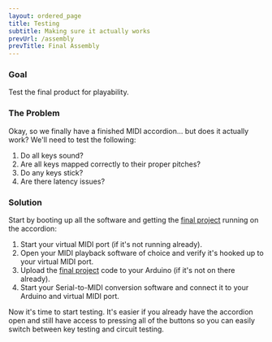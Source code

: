 ```yaml
---
layout: ordered_page
title: Testing
subtitle: Making sure it actually works
prevUrl: /assembly
prevTitle: Final Assembly
---
```


[//]: # (This will be the tutorial for testing the final product.  I'll go over what we're testing and highlight some of the issues I ran into.)

### Goal

Test the final product for playability.

### The Problem

Okay, so we finally have a finished MIDI accordion... but does it actually work?  We'll need to test the following:

1. Do all keys sound?
2. Are all keys mapped correctly to their proper pitches?
3. Do any keys stick?
4. Are there latency issues?

### Solution

Start by booting up all the software and getting the [final project](https://github.com/bvavra/MIDI_Accordion/tree/master/MIDI_Accordion) running on the accordion:

1. Start your virtual MIDI port (if it's not running already).
2. Open your MIDI playback software of choice and verify it's hooked up to your virtual MIDI port.
3. Upload the [final project](https://github.com/bvavra/MIDI_Accordion/tree/master/MIDI_Accordion) code to your Arduino (if it's not on there already).
4. Start your Serial-to-MIDI conversion software and connect it to your Arduino and virtual MIDI port.

Now it's time to start testing.  It's easier if you already have the accordion open and still have access to pressing all of the buttons so you can easily switch between key testing and circuit testing.
